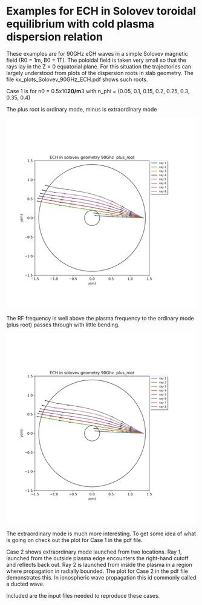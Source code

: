 # Examples for ECH in Solovev toroidal equilibrium with cold plasma dispersion relation

These examples are for 90GHz eCH waves in a simple Solovev magnetic field (R0 = 1m, B0 = 1T).
The poloidal field is taken very small so that the rays lay in the Z = 0 equatorial plane.
For this situation the trajectories can largely understood from plots of the dispersion roots in
slab geometry.  The file kx_plots_Solovev_90GHz_ECH.pdf shows such roots. 

Case 1 is for n0 = 0.5x10**20/m**3 with n_phi = (0.05, 0.1, 0.15, 0.2, 0.25, 0.3, 0.35, 0.4)

The plus root is ordinary mode, minus is extraordinary mode

![Screenshot](ray_plots.plus_root.png)

The RF frequency is well above the plasma frequency to the ordinary mode (plus root) passes 
through with little bending.

![Screenshot](ray_plots.plus_root.png)

The extraordinary mode is much more interesting.  To get some idea of what is going on check
out the plot for Case 1 in the pdf file.

Case 2 shows extraordinary mode launched from two locations.  Ray 1, launched from the 
outside plasma edge encounters the right-hand cutoff and reflects back out.  Ray 2 is
launched from inside the plasma in a region where propagation in radially bounded.  The 
plot for Case 2 in the pdf file demonstrates this.  In ionospheric wave propagation this 
id commonly called a ducted wave.

Included are the input files needed to reproduce these cases.

